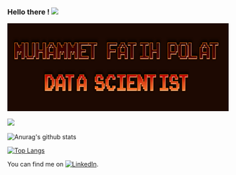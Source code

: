 ### Hello there ! <img src="https://raw.githubusercontent.com/MartinHeinz/MartinHeinz/master/wave.gif" width="30px">
<img src="https://github.com/mfatihp/mfatihp/blob/master/logo_name.png?raw=true" width="800px" height="200px">

![](https://komarev.com/ghpvc/?username=your-github-username)

![Anurag's github stats](https://github-readme-stats.vercel.app/api?username=mfatihp&show_icons=true&theme=radical)

[![Top Langs](https://github-readme-stats.vercel.app/api/top-langs/?username=mfatihp&&langs_count=9&count_private=true&hide=html,css,jupyter%20notebook)](https://github.com/anuraghazra/github-readme-stats)
<!-- Actual text -->

You can find me on [![LinkedIn][1.2]][1].

<!-- Icons -->

[1.2]: https://raw.githubusercontent.com/MartinHeinz/MartinHeinz/master/linkedin-3-16.png (LinkedIn icon without padding)

<!-- Links to your social media accounts -->

[1]: https://www.linkedin.com/in/mfatih-polat/

<!--
**mfatihp/mfatihp** is a ✨ _special_ ✨ repository because its `README.md` (this file) appears on your GitHub profile.

Here are some ideas to get you started:

- 🔭 I’m currently working on ...
- 🌱 I’m currently learning ...
- 👯 I’m looking to collaborate on ...
- 🤔 I’m looking for help with ...
- 💬 Ask me about ...
- 📫 How to reach me: ...
- 😄 Pronouns: ...
- ⚡ Fun fact: ...
-->
